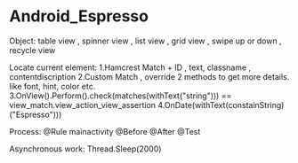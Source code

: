 # Android_Espresso

Object:
table view , spinner view , list view , grid view , swipe up or down , recycle view

Locate current element:
1.Hamcrest Match + ID , text, classname , contentdiscription
2.Custom Match , override 2 methods to get more details. like font, hint, color etc.
3.OnView().Perform().check(matches(withText("string")))    ==   view_match.view_action_view_assertion
4.OnDate(withText(constainString)("Espresso")))

Process:
@Rule  mainactivity
@Before
@After
@Test

Asynchronous work:
Thread.Sleep(2000)


